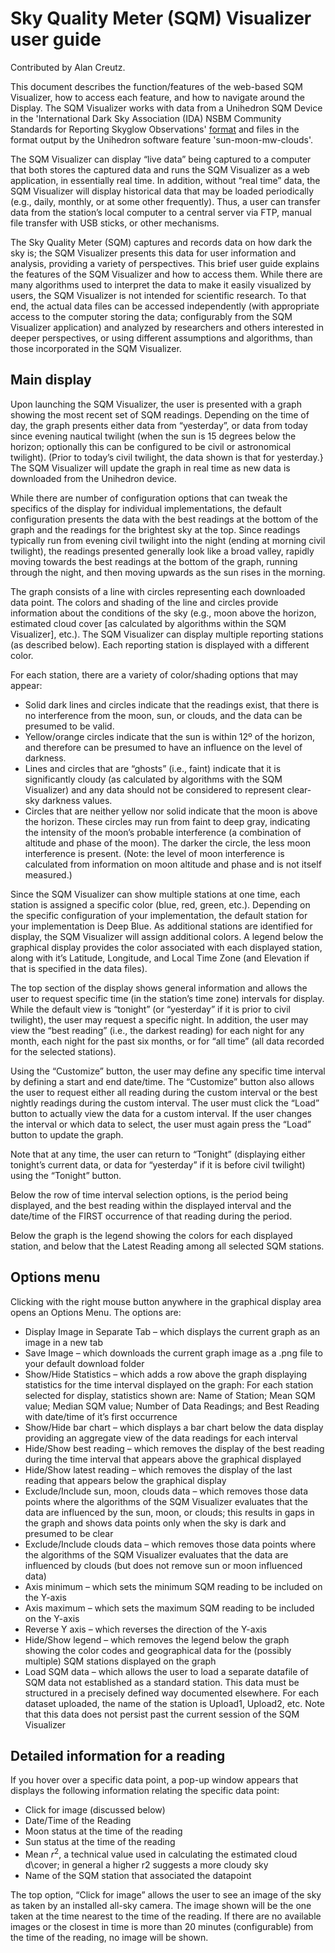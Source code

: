 # Sky Quality Meter (SQM) Visualizer user guide

Contributed by Alan Creutz.

This document describes the function/features of the web-based SQM Visualizer, how to access each feature, and how to navigate around the Display. The SQM Visualizer works with data from a Unihedron SQM Device in the 'International Dark Sky Association (IDA) NSBM Community Standards for Reporting Skyglow Observations' [format](https://darksky.org/app/uploads/bsk-pdf-manager/47_SKYGLOW_DEFINITIONS.PDF) and files in the format output by the Unihedron software feature 'sun-moon-mw-clouds'.

The SQM Visualizer can display “live data” being captured to a computer that both stores the captured data and runs the SQM Visualizer as a web application, in essentially real time.  In addition, without “real time” data, the SQM Visualizer will display historical data that may be loaded periodically (e.g., daily, monthly, or at some other frequently).  Thus, a user can transfer data from the station’s local computer to a central server via FTP, manual file transfer with USB sticks, or other mechanisms.

The Sky Quality Meter (SQM) captures and records data on how dark the sky is; the SQM Visualizer presents this data for user information and analysis, providing a variety of perspectives.  This brief user guide explains the features of the SQM Visualizer and how to access them.  While there are many algorithms used to interpret the data to make it easily visualized by users, the SQM Visualizer is not intended for scientific research.  To that end, the actual data files can be accessed independently (with appropriate access to the computer storing the data; configurably from the SQM Visualizer application) and analyzed by researchers and others interested in deeper perspectives, or using different assumptions and algorithms, than those incorporated in the SQM Visualizer.

## Main display

Upon launching the SQM Visualizer, the user is presented with a graph showing the most recent set of SQM readings.  Depending on the time of day, the graph presents either data from “yesterday”, or data from today since evening nautical twilight (when the sun is 15 degrees below the horizon; optionally this can be configured to be civil or astronomical twilight).  (Prior to today’s civil twilight, the data shown is that for yesterday.}  The SQM Visualizer will update the graph in real time as new data is downloaded from the Unihedron device.

While there are number of configuration options that can tweak the specifics of the display for individual implementations, the default configuration presents the data with the best readings at the bottom of the graph and the readings for the brightest sky at the top.  Since readings typically run from evening civil twilight into the night (ending at morning civil twilight), the readings presented generally look like a broad valley, rapidly moving towards the best readings at the bottom of the graph, running through the night, and then moving upwards as the sun rises in the morning.

The graph consists of a line with circles representing each downloaded data point.  The colors and shading of the line and circles provide information about the conditions of the sky (e.g., moon above the horizon, estimated cloud cover [as calculated by algorithms within the SQM Visualizer], etc.).  The SQM Visualizer can display multiple reporting stations (as described below).  Each reporting station is displayed with a different color.

For each station, there are a variety of color/shading options that may appear:

* Solid dark lines and circles indicate that the readings exist, that there is no interference from the moon, sun, or clouds, and the data can be presumed to be valid.
* Yellow/orange circles indicate that the sun is within 12º of the horizon, and therefore can be presumed to have an influence on the level of darkness.
* Lines and circles that are “ghosts” (i.e., faint) indicate that it is significantly cloudy (as calculated by algorithms with the SQM Visualizer) and any data should not be considered to represent clear-sky darkness values.
* Circles that are neither yellow nor solid indicate that the moon is above the horizon.  These circles may run from faint to deep gray, indicating the intensity of the moon’s probable interference (a combination of altitude and phase of the moon).  The darker the circle, the less moon interference is present.  (Note: the level of moon interference is calculated from information on moon altitude and phase and is not itself measured.)

Since the SQM Visualizer can show multiple stations at one time, each station is assigned a specific color (blue, red, green, etc.).  Depending on the specific configuration of your implementation, the default station for your implementation is Deep Blue.  As additional stations are identified for display, the SQM Visualizer will assign additional colors.  A legend below the graphical display provides the color associated with each displayed station, along with it’s Latitude, Longitude, and Local Time Zone (and Elevation if that is specified in the data files).   

The top section of the display shows general information and allows the user to request specific time (in the station’s time zone) intervals for display.  While the default view is “tonight” (or “yesterday” if it is prior to civil twilight), the user may request a specific night.  In addition, the user may view the “best reading” (i.e., the darkest reading) for each night for any month, each night for the past six months, or for “all time” (all data recorded for the selected stations).   

Using the “Customize” button, the user may define any specific time interval by defining a start and end date/time.  The “Customize” button also allows the user to request either all reading during the custom interval or the best nightly readings during the custom interval.  The user must click the “Load” button to actually view the data for a custom interval.  If the user changes the interval or which data to select, the user must again press the “Load” button to update the graph.

Note that at any time, the user can return to “Tonight” (displaying either tonight’s current data, or data for “yesterday” if it is before civil twilight) using the “Tonight” button.

Below the row of time interval selection options, is the period being displayed, and the best reading within the displayed interval and the date/time of the FIRST occurrence of that reading during the period.

Below the graph is the legend showing the colors for each displayed station, and below that the Latest Reading among all selected SQM stations.

## Options menu

Clicking with the right mouse button anywhere in the graphical display area opens an Options Menu.  The options are:

* Display Image in Separate Tab – which displays the current graph as an image in a new tab
* Save Image – which downloads the current graph image as a .png file to your default download folder
* Show/Hide Statistics – which adds a row above the graph displaying statistics for the time interval displayed on the graph:  For each station selected for display, statistics shown are: Name of Station; Mean SQM value; Median SQM value; Number of Data Readings; and Best Reading with date/time of it’s first occurrence
* Show/Hide bar chart – which displays a bar chart below the data display providing an aggregate view of the data readings for each interval
* Hide/Show best reading – which removes the display of the best reading during the time interval that appears above the graphical displayed
* Hide/Show latest reading – which removes the display of the last reading that appears below the graphical display
* Exclude/Include sun, moon, clouds data – which removes those data points where the algorithms of the SQM Visualizer evaluates that the data are influenced by the sun, moon, or clouds; this results in gaps in the graph and shows data points only when the sky is dark and presumed to be clear
* Exclude/Include clouds data – which removes those data points where the algorithms of the SQM Visualizer evaluates that the data are influenced by clouds (but does not remove sun or moon influenced data)
* Axis minimum – which sets the minimum SQM reading to be included on the Y-axis
* Axis maximum – which sets the maximum SQM reading to be included on the Y-axis
* Reverse Y axis – which reverses the direction of the Y-axis
* Hide/Show legend – which removes the legend below the graph showing the color codes and geographical data for the (possibly multiple) SQM stations displayed on the graph
* Load SQM data – which allows the user to load a separate datafile of SQM data not established as a standard station.  This data must be structured in a precisely defined way documented elsewhere.  For each dataset uploaded, the name of the station is Upload1, Upload2, etc.  Note that this data does not persist past the current session of the SQM Visualizer

## Detailed information for a reading

If you hover over a specific data point, a pop-up window appears that displays the following information relating the specific data point:

* Click for image (discussed below)
* Date/Time of the Reading
* Moon status at the time of the reading
* Sun status at the time of the reading
* Mean $r^2$, a technical value used in calculating the estimated cloud d\cover; in general a higher r2 suggests a more cloudy sky
* Name of the SQM station that associated the datapoint

The top option, “Click for image” allows the user to see an image of the sky as taken by an installed all-sky camera.  The image shown will be the one taken at the time nearest to the time of the reading.  If there are no available images or the closest in time is more than 20 minutes (configurable) from the time of the reading, no image will be shown.
